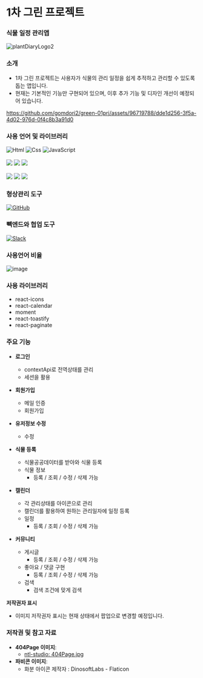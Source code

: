 
# 1차 그린 프로젝트

### 식물 일정 관리앱
![plantDiaryLogo2](https://github.com/gomdori2/green-01prj/assets/96719788/46205511-419f-49b7-9bc7-ee8f9c6b2458)

### 소개

- 1차 그린 프로젝트는 사용자가 식물의 관리 일정을 쉽게 추적하고 관리할 수 있도록 돕는 앱입니다. 
- 현재는 기본적인 기능만 구현되어 있으며, 이후 추가 기능 및 디자인 개선이 예정되어 있습니다.

https://github.com/gomdori2/green-01prj/assets/96719788/dde1d256-3f5a-4d02-976d-0f4c8b3a91d0

### 사용 언어 및 라이브러리

<div>
<img alt="Html" src ="https://img.shields.io/badge/HTML-E34F26.svg?&style=for-the-badge&logo=HTML&logoColor=white"/>

<img alt="Css" src ="https://img.shields.io/badge/CSS-1572B6.svg?&style=for-the-badge&logo=CSS&logoColor=white"/>

<img alt="JavaScript" src ="https://img.shields.io/badge/JavaScriipt-F7DF1E.svg?&style=for-the-badge&logo=JavaScript&logoColor=black"/>
</div>
<br/>
<div>
<img src="https://img.shields.io/badge/react.js-61DAFB?style=for-the-badge&logo=react&logoColor=black"/>

<img src="https://img.shields.io/badge/sass-CC6699?style=for-the-badge&logo=Sass&logoColor=white">

<img src="https://img.shields.io/badge/emotion-black?style=for-the-badge&logo=emotion&logoColor=white">
</div>
<br/>
<div>
<img src="https://img.shields.io/badge/resetCss-black?style=for-the-badge&logo=resetCss&logoColor=white">

<img src="https://img.shields.io/badge/axios-5A29E4?style=for-the-badge&logo=axios&logoColor=white">

<img src="https://img.shields.io/badge/react router-CA4245?style=for-the-badge&logo=reactrouter&logoColor=white">
</div>

### 형상관리 도구

<a href = "https://github.com/gomdori2/green-01prj.git"><img alt="GitHub" src ="https://img.shields.io/badge/GitHub-181717.svg?&style=for-the-badge&logo=GitHub&logoColor=white"/>
</a>

### 빽엔드와 협업 도구

</a> <a href = "hun-se.slack.com"> <img alt="Slack" src ="https://img.shields.io/badge/Slack-4A154B.svg?&style=for-the-badge&logo=Slack&logoColor=white"/></a>

### 사용언어 비율
![image](https://github.com/gomdori2/green-01prj/assets/96719788/99881a19-5c70-40eb-bf01-ddc1d1728893)


### 사용 라이브러리
  - react-icons
  - react-calendar
  - moment
  - react-toastify
  - react-paginate

### 주요 기능

- **로그인**
  - contextApi로 전역상태를 관리
  - 세션을 활용

  
- **회원가입**
  - 메일 인증
  - 회원가입


- **유저정보 수정**
  - 수정

    
- **식물 등록**
  - 식물공공데이터를 받아와 식물 등록
  - 식물 정보
    - 등록 / 조회 / 수정 / 삭제 가능

  
- **캘린더**
  - 각 관리상태를 아이콘으로 관리
  - 캘린더를 활용하여 원하는 관리일자에 일정 등록
  - 일정
    - 등록 / 조회 / 수정 / 삭제 가능


- **커뮤니티**
  - 게시글
    - 등록 / 조회 / 수정 / 삭제 가능
  - 좋아요 / 댓글 구현
    - 등록 / 조회 / 수정 / 삭제 가능
  - 검색
    - 검색 조건에 맞게 검색


**저작권자 표시**

- 이미지 저작권자 표시는 현재 상태에서 팝업으로 변경할 예정입니다.

### 저작권 및 참고 자료

- **404Page 이미지**:
  - <a href="https://kr.freepik.com/author/ntl-studio">ntl-studio: 404Page.jpg</a>
- **파비콘 이미지**:
  - 화분 아이콘 제작자 : DinosoftLabs - Flaticon
